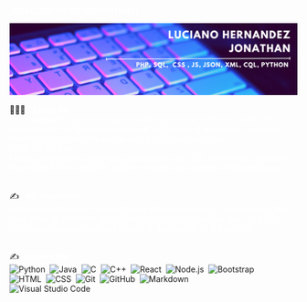 <span style="color:white" font-size:12em>**¡WELCOME TO MY REPOSITORY!**</span>

[![Banner web](./banner.png)](https://jonathanluher.github.io/)

👨🏻‍💻 &nbsp; <span style="color:white" font-size:6em>**About Me**</span><br>
<span style="color:white"> I'm a computer systems engineer with experience in front-end and UX development using frameworks such as React and Materialize, based on functional
requirements and applying agile methodologies (SCRUM,Kanban).</span><br>
<span style="color:white">I have worked with some type of databases like SQL and NoSQL databases. It consisted in his analysis, design, creation and update of the database.</span><br><br>



✍️ &nbsp; <span style="color:white" font-size:6em>**My repository**</span><br>
<span style="color:white">In this repository you can wacth everything my codes of each project that I have done in diffetents programming languages. Besides you can find a little explanation abour each project in the readme of the project.</span><br><br>

✍️ &nbsp; <span style="color:white" font-size:6em>**Knowledge**</span><br>
![Python](https://img.shields.io/badge/-Python-05122A?style=flat&logo=python)&nbsp;
<i class="fa-brands fa-java"></i>
![Java](https://img.shields.io/badge/-Java-05122A?style=flat&logo=Java&logoColor=FFA518)&nbsp;
![C](https://img.shields.io/badge/-C-05122A?style=flat&logo=C&logoColor=A8B9CC)&nbsp;
![C++](https://img.shields.io/badge/-C++-05122A?style=flat&logo=C%2B%2B&logoColor=00599C)&nbsp;
![React](https://img.shields.io/badge/-React-05122A?style=flat&logo=react)&nbsp;
![Node.js](https://img.shields.io/badge/-Node.js-05122A?style=flat&logo=node.js)&nbsp;
![Bootstrap](https://img.shields.io/badge/-Bootstrap-05122A?style=flat&logo=bootstrap&logoColor=563D7C)\
![HTML](https://img.shields.io/badge/-HTML-05122A?style=flat&logo=HTML5)&nbsp;
![CSS](https://img.shields.io/badge/-CSS-05122A?style=flat&logo=CSS3&logoColor=1572B6)&nbsp;
![Git](https://img.shields.io/badge/-Git-05122A?style=flat&logo=git)&nbsp;
![GitHub](https://img.shields.io/badge/-GitHub-05122A?style=flat&logo=github)&nbsp;
![Markdown](https://img.shields.io/badge/-Markdown-05122A?style=flat&logo=markdown)\
![Visual Studio Code](https://img.shields.io/badge/-Visual%20Studio%20Code-05122A?style=flat&logo=visual-studio-code&logoColor=007ACC)&nbsp;
